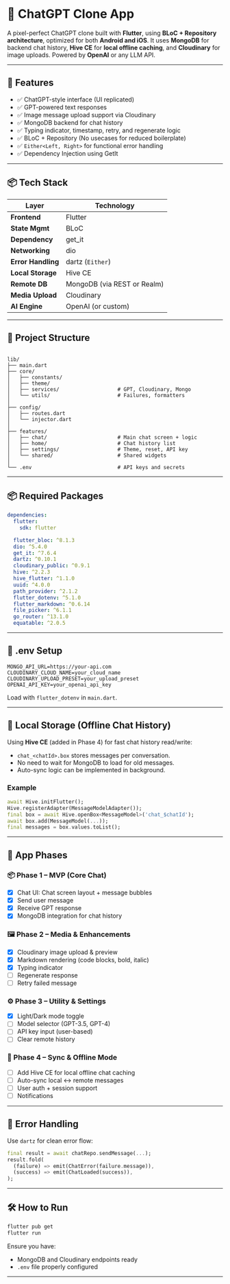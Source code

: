 
# 🤖 ChatGPT Clone App

A pixel-perfect ChatGPT clone built with **Flutter**, using **BLoC + Repository architecture**, optimized for both **Android and iOS**. It uses **MongoDB** for backend chat history, **Hive CE** for **local offline caching**, and **Cloudinary** for image uploads. Powered by **OpenAI** or any LLM API.

---

## 🚀 Features

- ✅ ChatGPT-style interface (UI replicated)
- ✅ GPT-powered text responses
- ✅ Image message upload support via Cloudinary
- ✅ MongoDB backend for chat history
- ✅ Typing indicator, timestamp, retry, and regenerate logic
- ✅ BLoC + Repository (No usecases for reduced boilerplate)
- ✅ `Either<Left, Right>` for functional error handling
- ✅ Dependency Injection using GetIt

---

## 📦 Tech Stack

| Layer             | Technology             |
|------------------|------------------------|
| **Frontend**     | Flutter                |
| **State Mgmt**   | BLoC                   |
| **Dependency**   | get_it                 |
| **Networking**   | dio                    |
| **Error Handling**| dartz (`Either`)      |
| **Local Storage**| Hive CE                |
| **Remote DB**    | MongoDB (via REST or Realm) |
| **Media Upload** | Cloudinary             |
| **AI Engine**    | OpenAI (or custom)     |

---

## 🧱 Project Structure

```

lib/
├── main.dart
├── core/
│   ├── constants/
│   ├── theme/
│   ├── services/                   # GPT, Cloudinary, Mongo
│   └── utils/                      # Failures, formatters
│
├── config/
│   ├── routes.dart
│   └── injector.dart
│
├── features/
│   ├── chat/                       # Main chat screen + logic
│   ├── home/                       # Chat history list
│   ├── settings/                   # Theme, reset, API key
│   └── shared/                     # Shared widgets
│
└── .env                            # API keys and secrets

````

---

## 📦 Required Packages

```yaml
dependencies:
  flutter:
    sdk: flutter

  flutter_bloc: ^8.1.3
  dio: ^5.4.0
  get_it: ^7.6.4
  dartz: ^0.10.1
  cloudinary_public: ^0.9.1
  hive: ^2.2.3
  hive_flutter: ^1.1.0
  uuid: ^4.0.0
  path_provider: ^2.1.2
  flutter_dotenv: ^5.1.0
  flutter_markdown: ^0.6.14
  file_picker: ^6.1.1
  go_router: ^13.1.0
  equatable: ^2.0.5
````

---

## 🔐 .env Setup

```env
MONGO_API_URL=https://your-api.com
CLOUDINARY_CLOUD_NAME=your_cloud_name
CLOUDINARY_UPLOAD_PRESET=your_upload_preset
OPENAI_API_KEY=your_openai_api_key
```

Load with `flutter_dotenv` in `main.dart`.

---

## 💽 Local Storage (Offline Chat History)

Using **Hive CE** (added in Phase 4) for fast chat history read/write:

* `chat_<chatId>.box` stores messages per conversation.
* No need to wait for MongoDB to load for old messages.
* Auto-sync logic can be implemented in background.

### Example

```dart
await Hive.initFlutter();
Hive.registerAdapter(MessageModelAdapter());
final box = await Hive.openBox<MessageModel>('chat_$chatId');
await box.add(MessageModel(...));
final messages = box.values.toList();
```

---

## 🧩 App Phases

### 📦 Phase 1 – MVP (Core Chat)

* [x] Chat UI: Chat screen layout + message bubbles
* [x] Send user message
* [x] Receive GPT response
* [x] MongoDB integration for chat history

### 🖼️ Phase 2 – Media & Enhancements

* [x] Cloudinary image upload & preview
* [x] Markdown rendering (code blocks, bold, italic)
* [x] Typing indicator
* [ ] Regenerate response
* [ ] Retry failed message

### ⚙️ Phase 3 – Utility & Settings

* [x] Light/Dark mode toggle
* [ ] Model selector (GPT-3.5, GPT-4)
* [ ] API key input (user-based)
* [ ] Clear remote history

### 🔄 Phase 4 – Sync & Offline Mode

* [ ] Add Hive CE for local offline chat caching
* [ ] Auto-sync local ↔ remote messages
* [ ] User auth + session support
* [ ] Notifications

---

## 🧠 Error Handling

Use `dartz` for clean error flow:

```dart
final result = await chatRepo.sendMessage(...);
result.fold(
  (failure) => emit(ChatError(failure.message)),
  (success) => emit(ChatLoaded(success)),
);
```

---

## 🛠️ How to Run

```bash
flutter pub get
flutter run
```

Ensure you have:

* MongoDB and Cloudinary endpoints ready
* `.env` file properly configured

---

